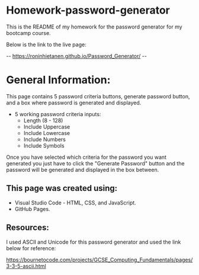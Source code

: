 # Homework-password-generator
This is the README of my homework for the password generator for my bootcamp course.

Below is the link to the live page:

-- https://roninhietanen.github.io/Password_Generator/ --

# General Information:

This page contains 5 password criteria buttons, generate password button, and a box where password is generated and displayed.

- 5 working password criteria inputs:
  - Length (8 - 128)
  - Include Uppercase
  - Include Lowercase
  - Include Numbers
  - Include Symbols
 
 Once you have selected which criteria for the password you want generated you just have to click the "Generate Password" button and the password will be generated and displayed in the box between.
 
## This page was created using:
- Visual Studio Code - HTML, CSS, and JavaScript.
- GitHub Pages.
 
 ## Resources:
 
 I used ASCII and Unicode for this password generator and used the link below for reference:
 
 https://bournetocode.com/projects/GCSE_Computing_Fundamentals/pages/3-3-5-ascii.html
 
